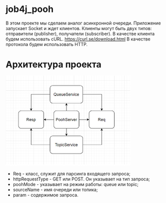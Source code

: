 # job4j_pooh

В этом проекте мы сделаем аналог асинхронной очереди.
Приложение запускает Socket и ждет клиентов.
Клиенты могут быть двух типов: отправители (publisher), получатели (subscriber).
В качестве клиента будем использовать cURL. https://curl.se/download.html
В качестве протокола будем использовать HTTP. 

# Архитектура проекта
![img.png](storage/img.png)

- Req - класс, служит для парсинга входящего запроса;
- httpRequestType - GET или POST. Он указывает на тип запроса;
- poohMode - указывает на режим работы: queue или topic;
- sourceName - имя очереди или топика;
- param - содержимое запроса.